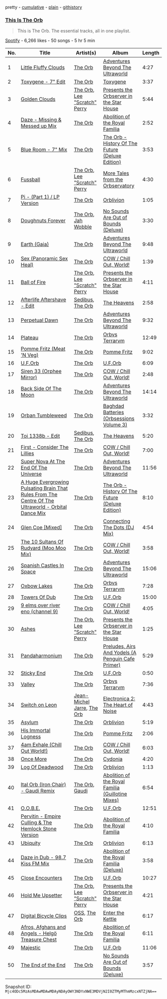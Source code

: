 pretty - [cumulative](/playlists/cumulative/37i9dQZF1DZ06evO3mhuR7.md) - [plain](/playlists/plain/37i9dQZF1DZ06evO3mhuR7) - [githistory](https://github.githistory.xyz/mackorone/spotify-playlist-archive/blob/main/playlists/plain/37i9dQZF1DZ06evO3mhuR7)

### [This Is The Orb](https://open.spotify.com/playlist/37i9dQZF1DZ06evO3mhuR7)

> This is The Orb\. The essential tracks, all in one playlist.

[Spotify](https://open.spotify.com/user/spotify) - 6,266 likes - 50 songs - 5 hr 5 min

| No. | Title | Artist(s) | Album | Length |
|---|---|---|---|---|
| 1 | [Little Fluffy Clouds](https://open.spotify.com/track/7FVvHGA46aU7mkwx4iHMRE) | [The Orb](https://open.spotify.com/artist/5HAtRoEPUvGSA7ziTGB1cF) | [Adventures Beyond The Ultraworld](https://open.spotify.com/album/0ee1sAau9a2DXQkAyezdwk) | 4:27 |
| 2 | [Toxygene \- 7" Edit](https://open.spotify.com/track/2GPIAfzDdgLv1UKC6afaCn) | [The Orb](https://open.spotify.com/artist/5HAtRoEPUvGSA7ziTGB1cF) | [Toxygene](https://open.spotify.com/album/1bMEqz5MZsrevRk56AuoAD) | 3:37 |
| 3 | [Golden Clouds](https://open.spotify.com/track/1O79Bxc3uJCyIZCY3VZEMS) | [The Orb](https://open.spotify.com/artist/5HAtRoEPUvGSA7ziTGB1cF), [Lee "Scratch" Perry](https://open.spotify.com/artist/1TsG4AumsMt1Tcq2nHpov9) | [Presents the Orbserver in the Star House](https://open.spotify.com/album/6w2RmVdD0JqHDyeYOlzhIm) | 5:44 |
| 4 | [Daze \- Missing & Messed up Mix](https://open.spotify.com/track/4Y45c3UrXw6tXuiJYHw9JQ) | [The Orb](https://open.spotify.com/artist/5HAtRoEPUvGSA7ziTGB1cF) | [Abolition of the Royal Familia](https://open.spotify.com/album/1euwyciwux1oVmj4r1Rf3X) | 2:52 |
| 5 | [Blue Room \- 7" Mix](https://open.spotify.com/track/6yqPrme30dPVQqUSO8qSHA) | [The Orb](https://open.spotify.com/artist/5HAtRoEPUvGSA7ziTGB1cF) | [The Orb \- History Of The Future \(Deluxe Edition\)](https://open.spotify.com/album/7cUZK5ii1GJqR4rYoVflfi) | 3:53 |
| 6 | [Fussball](https://open.spotify.com/track/5cZ90X5hD4SEGFtaunUg45) | [The Orb](https://open.spotify.com/artist/5HAtRoEPUvGSA7ziTGB1cF), [Lee "Scratch" Perry](https://open.spotify.com/artist/1TsG4AumsMt1Tcq2nHpov9) | [More Tales from the Orbservatory](https://open.spotify.com/album/2NOoRjZZ03QCUZjZZkfRBS) | 4:30 |
| 7 | [Pi \- \(Part 1\) / LP Version](https://open.spotify.com/track/1hr9JC0qtmMwrYpN5oyZge) | [The Orb](https://open.spotify.com/artist/5HAtRoEPUvGSA7ziTGB1cF) | [Orblivion](https://open.spotify.com/album/7zt3eIX5HaSGMcpsClNKfn) | 1:05 |
| 8 | [Doughnuts Forever](https://open.spotify.com/track/7hZ86JXDN4N2QO3XkhVEwR) | [The Orb](https://open.spotify.com/artist/5HAtRoEPUvGSA7ziTGB1cF), [Jah Wobble](https://open.spotify.com/artist/5jhqwsWfRaETrWPWI0Rc7u) | [No Sounds Are Out of Bounds \(Deluxe\)](https://open.spotify.com/album/2vyUnf6hnPpsYC5Ja8T0QL) | 3:30 |
| 9 | [Earth \(Gaia\)](https://open.spotify.com/track/120qQ1McNzHpwdB9fd7j4v) | [The Orb](https://open.spotify.com/artist/5HAtRoEPUvGSA7ziTGB1cF) | [Adventures Beyond The Ultraworld](https://open.spotify.com/album/0ee1sAau9a2DXQkAyezdwk) | 9:48 |
| 10 | [Sex \(Panoramic Sex Heal\)](https://open.spotify.com/track/09NyXR4PBVY1kyHjWLqMmI) | [The Orb](https://open.spotify.com/artist/5HAtRoEPUvGSA7ziTGB1cF) | [COW / Chill Out, World!](https://open.spotify.com/album/0l5czlo6eYAxcpw95BtPVZ) | 1:39 |
| 11 | [Ball of Fire](https://open.spotify.com/track/41Dci0Gdz1RatEXwLEl8z9) | [The Orb](https://open.spotify.com/artist/5HAtRoEPUvGSA7ziTGB1cF), [Lee "Scratch" Perry](https://open.spotify.com/artist/1TsG4AumsMt1Tcq2nHpov9) | [Presents the Orbserver in the Star House](https://open.spotify.com/album/6w2RmVdD0JqHDyeYOlzhIm) | 4:11 |
| 12 | [Afterlife Aftershave \- Edit](https://open.spotify.com/track/3ySjD4n8uzCOeToDXyvZdp) | [Sedibus](https://open.spotify.com/artist/1lUshJ8UbLawZ3bH85qgA4), [The Orb](https://open.spotify.com/artist/5HAtRoEPUvGSA7ziTGB1cF) | [The Heavens](https://open.spotify.com/album/2bTeiXCBjfsKnGnezvw7DB) | 2:58 |
| 13 | [Perpetual Dawn](https://open.spotify.com/track/34Oyuo4A14MRdn8auc0cix) | [The Orb](https://open.spotify.com/artist/5HAtRoEPUvGSA7ziTGB1cF) | [Adventures Beyond The Ultraworld](https://open.spotify.com/album/0ee1sAau9a2DXQkAyezdwk) | 9:32 |
| 14 | [Plateau](https://open.spotify.com/track/3B4lp8GZOzyvpNePkbL7ga) | [The Orb](https://open.spotify.com/artist/5HAtRoEPUvGSA7ziTGB1cF) | [Orbvs Terrarvm](https://open.spotify.com/album/2cLITANiTl4sj0lTBR8Afg) | 12:49 |
| 15 | [Pomme Fritz \(Meat 'N Veg\)](https://open.spotify.com/track/7mPwTpwSfEOswUzsT1xsyC) | [The Orb](https://open.spotify.com/artist/5HAtRoEPUvGSA7ziTGB1cF) | [Pomme Fritz](https://open.spotify.com/album/6dRtPQENkx83CiyWdAazE1) | 9:02 |
| 16 | [U.F.Orb](https://open.spotify.com/track/7M7UsilKcShcDMcuuU4ylD) | [The Orb](https://open.spotify.com/artist/5HAtRoEPUvGSA7ziTGB1cF) | [U.F.Orb](https://open.spotify.com/album/43IjwHiCTNByxDGZFpZ4Sb) | 6:09 |
| 17 | [Siren 33 \(Orphee Mirror\)](https://open.spotify.com/track/4KM94c8EBLbggsN37T7gfp) | [The Orb](https://open.spotify.com/artist/5HAtRoEPUvGSA7ziTGB1cF) | [COW / Chill Out, World!](https://open.spotify.com/album/0l5czlo6eYAxcpw95BtPVZ) | 2:48 |
| 18 | [Back Side Of The Moon](https://open.spotify.com/track/26txolfsixS8C767jpTREx) | [The Orb](https://open.spotify.com/artist/5HAtRoEPUvGSA7ziTGB1cF) | [Adventures Beyond The Ultraworld](https://open.spotify.com/album/0ee1sAau9a2DXQkAyezdwk) | 14:14 |
| 19 | [Orban Tumbleweed](https://open.spotify.com/track/0lB2DD7k0Jb3UdNQeEEHbd) | [The Orb](https://open.spotify.com/artist/5HAtRoEPUvGSA7ziTGB1cF) | [Baghdad Batteries \(Orbsessions Volume 3\)](https://open.spotify.com/album/6pTjkBOxkrhJ4WPD37gMG0) | 3:32 |
| 20 | [Toi 1338b \- Edit](https://open.spotify.com/track/5Cyl770vOUPdfxSTBPOdJ8) | [Sedibus](https://open.spotify.com/artist/1lUshJ8UbLawZ3bH85qgA4), [The Orb](https://open.spotify.com/artist/5HAtRoEPUvGSA7ziTGB1cF) | [The Heavens](https://open.spotify.com/album/2bTeiXCBjfsKnGnezvw7DB) | 5:20 |
| 21 | [First \- Consider The Lillies](https://open.spotify.com/track/291MUOtJm8oBoohFCJGJyg) | [The Orb](https://open.spotify.com/artist/5HAtRoEPUvGSA7ziTGB1cF) | [COW / Chill Out, World!](https://open.spotify.com/album/0l5czlo6eYAxcpw95BtPVZ) | 7:00 |
| 22 | [Super Nova At The End Of The Universe](https://open.spotify.com/track/1QOIvqLUacNvxOBAoA1cDJ) | [The Orb](https://open.spotify.com/artist/5HAtRoEPUvGSA7ziTGB1cF) | [Adventures Beyond The Ultraworld](https://open.spotify.com/album/0ee1sAau9a2DXQkAyezdwk) | 11:56 |
| 23 | [A Huge Evergrowing Pulsating Brain That Rules From The Centre Of The Ultraworld \- Orbital Dance Mix](https://open.spotify.com/track/7wJM5kWCSkSVIPumTn74Jh) | [The Orb](https://open.spotify.com/artist/5HAtRoEPUvGSA7ziTGB1cF) | [The Orb \- History Of The Future \(Deluxe Edition\)](https://open.spotify.com/album/7cUZK5ii1GJqR4rYoVflfi) | 8:10 |
| 24 | [Glen Coe \[Mixed\]](https://open.spotify.com/track/6r63smEsviOfs7wXMXggwy) | [The Orb](https://open.spotify.com/artist/5HAtRoEPUvGSA7ziTGB1cF) | [Connecting The Dots \(DJ Mix\)](https://open.spotify.com/album/46L9tNr4y1nCwpwDkYIyIT) | 4:54 |
| 25 | [The 10 Sultans Of Rudyard \(Moo Moo Mix\)](https://open.spotify.com/track/1LAQpdO8e6MvPpN6lCK0zK) | [The Orb](https://open.spotify.com/artist/5HAtRoEPUvGSA7ziTGB1cF) | [COW / Chill Out, World!](https://open.spotify.com/album/0l5czlo6eYAxcpw95BtPVZ) | 3:58 |
| 26 | [Spanish Castles In Space](https://open.spotify.com/track/7IHvMrVey9pw6dmhup02Qq) | [The Orb](https://open.spotify.com/artist/5HAtRoEPUvGSA7ziTGB1cF) | [Adventures Beyond The Ultraworld](https://open.spotify.com/album/0ee1sAau9a2DXQkAyezdwk) | 15:06 |
| 27 | [Oxbow Lakes](https://open.spotify.com/track/52OYr2YEsRNKPkfgNFP8w5) | [The Orb](https://open.spotify.com/artist/5HAtRoEPUvGSA7ziTGB1cF) | [Orbvs Terrarvm](https://open.spotify.com/album/2cLITANiTl4sj0lTBR8Afg) | 7:28 |
| 28 | [Towers Of Dub](https://open.spotify.com/track/3pNjlSAs2YVvx5dAY68ObX) | [The Orb](https://open.spotify.com/artist/5HAtRoEPUvGSA7ziTGB1cF) | [U.F.Orb](https://open.spotify.com/album/43IjwHiCTNByxDGZFpZ4Sb) | 15:00 |
| 29 | [9 elms over river eno \(channel 9\)](https://open.spotify.com/track/36BI2fXvlLxVoJKF9csjE9) | [The Orb](https://open.spotify.com/artist/5HAtRoEPUvGSA7ziTGB1cF) | [COW / Chill Out, World!](https://open.spotify.com/album/0l5czlo6eYAxcpw95BtPVZ) | 4:05 |
| 30 | [Ashes](https://open.spotify.com/track/1SFuW1Sh6V9JJf0ezWIPbJ) | [The Orb](https://open.spotify.com/artist/5HAtRoEPUvGSA7ziTGB1cF), [Lee "Scratch" Perry](https://open.spotify.com/artist/1TsG4AumsMt1Tcq2nHpov9) | [Presents the Orbserver in the Star House](https://open.spotify.com/album/6w2RmVdD0JqHDyeYOlzhIm) | 1:25 |
| 31 | [Pandaharmonium](https://open.spotify.com/track/13f4Hxbkwg6ZupCE46u76J) | [The Orb](https://open.spotify.com/artist/5HAtRoEPUvGSA7ziTGB1cF) | [Preludes, Airs And Yodels \(A Penguin Cafe Primer\)](https://open.spotify.com/album/3X09Qtfb6CNTLhV0JUrDWc) | 5:29 |
| 32 | [Sticky End](https://open.spotify.com/track/5OSSD6jXQBMnvjMuGyp0UC) | [The Orb](https://open.spotify.com/artist/5HAtRoEPUvGSA7ziTGB1cF) | [U.F.Orb](https://open.spotify.com/album/43IjwHiCTNByxDGZFpZ4Sb) | 0:50 |
| 33 | [Valley](https://open.spotify.com/track/06iL7u9ZQPKeQf0kMKoPBE) | [The Orb](https://open.spotify.com/artist/5HAtRoEPUvGSA7ziTGB1cF) | [Orbvs Terrarvm](https://open.spotify.com/album/2cLITANiTl4sj0lTBR8Afg) | 7:36 |
| 34 | [Switch on Leon](https://open.spotify.com/track/5YYjzjQKL32k7pqJmaJRQn) | [Jean\-Michel Jarre](https://open.spotify.com/artist/5MhLmv7GgyjbxGqiIGasvT), [The Orb](https://open.spotify.com/artist/5HAtRoEPUvGSA7ziTGB1cF) | [Electronica 2: The Heart of Noise](https://open.spotify.com/album/2Q5Mrul369ojL9N8DWkWQZ) | 4:43 |
| 35 | [Asylum](https://open.spotify.com/track/07QwYSsx6bKV5Ye5OgHUJJ) | [The Orb](https://open.spotify.com/artist/5HAtRoEPUvGSA7ziTGB1cF) | [Orblivion](https://open.spotify.com/album/7zt3eIX5HaSGMcpsClNKfn) | 5:19 |
| 36 | [His Immortal Logness](https://open.spotify.com/track/4Ar51FLzmqkDv0wiBnjZxP) | [The Orb](https://open.spotify.com/artist/5HAtRoEPUvGSA7ziTGB1cF) | [Pomme Fritz](https://open.spotify.com/album/6dRtPQENkx83CiyWdAazE1) | 2:06 |
| 37 | [4am Exhale \(Chill Out World!\)](https://open.spotify.com/track/7rzfUCGJIRV4fQ68T07x9A) | [The Orb](https://open.spotify.com/artist/5HAtRoEPUvGSA7ziTGB1cF) | [COW / Chill Out, World!](https://open.spotify.com/album/0l5czlo6eYAxcpw95BtPVZ) | 6:03 |
| 38 | [Once More](https://open.spotify.com/track/1kzhbwCEbpHPw74AZf9sqc) | [The Orb](https://open.spotify.com/artist/5HAtRoEPUvGSA7ziTGB1cF) | [Cydonia](https://open.spotify.com/album/104kapJ0A7RBMaNKzL4oD6) | 4:20 |
| 39 | [Log Of Deadwood](https://open.spotify.com/track/46gUZoY1dMddmBNTTDFa09) | [The Orb](https://open.spotify.com/artist/5HAtRoEPUvGSA7ziTGB1cF) | [Orblivion](https://open.spotify.com/album/7zt3eIX5HaSGMcpsClNKfn) | 1:13 |
| 40 | [Ital Orb \(Iron Chair\) \- Gaudi Remix](https://open.spotify.com/track/2x2b7BBPR6XjWd0pS84WWa) | [The Orb](https://open.spotify.com/artist/5HAtRoEPUvGSA7ziTGB1cF), [Gaudi](https://open.spotify.com/artist/4VPauFDuyMnoakRnCPmcgP) | [Abolition of the Royal Familia \(Guillotine Mixes\)](https://open.spotify.com/album/750aWEljQEs90DHcS7DDsc) | 6:54 |
| 41 | [O.O.B.E.](https://open.spotify.com/track/2xM8Y57Uh7BuEyuyviaaB8) | [The Orb](https://open.spotify.com/artist/5HAtRoEPUvGSA7ziTGB1cF) | [U.F.Orb](https://open.spotify.com/album/43IjwHiCTNByxDGZFpZ4Sb) | 12:51 |
| 42 | [Pervitin \- Empire Culling & The Hemlock Stone Version](https://open.spotify.com/track/6KCulEFcEZ0LvPfWul3n7T) | [The Orb](https://open.spotify.com/artist/5HAtRoEPUvGSA7ziTGB1cF) | [Abolition of the Royal Familia](https://open.spotify.com/album/1euwyciwux1oVmj4r1Rf3X) | 4:10 |
| 43 | [Ubiquity](https://open.spotify.com/track/2S4up10cmuusAjbyuzuoAQ) | [The Orb](https://open.spotify.com/artist/5HAtRoEPUvGSA7ziTGB1cF) | [Orblivion](https://open.spotify.com/album/7zt3eIX5HaSGMcpsClNKfn) | 6:13 |
| 44 | [Daze in Dub \- 98.7 Kiss FM Mix](https://open.spotify.com/track/4spMiOfyY2rCRvPI54dFbQ) | [The Orb](https://open.spotify.com/artist/5HAtRoEPUvGSA7ziTGB1cF) | [Abolition of the Royal Familia \(Deluxe\)](https://open.spotify.com/album/1hirUsZ5Y5jctsI5Esm4vA) | 3:58 |
| 45 | [Close Encounters](https://open.spotify.com/track/1aeZX0loVCwqh1x9k7SpVw) | [The Orb](https://open.spotify.com/artist/5HAtRoEPUvGSA7ziTGB1cF) | [U.F.Orb](https://open.spotify.com/album/43IjwHiCTNByxDGZFpZ4Sb) | 10:27 |
| 46 | [Hold Me Upsetter](https://open.spotify.com/track/3bMR9NyBHxt1pZadTvGbRs) | [The Orb](https://open.spotify.com/artist/5HAtRoEPUvGSA7ziTGB1cF), [Lee "Scratch" Perry](https://open.spotify.com/artist/1TsG4AumsMt1Tcq2nHpov9) | [Presents the Orbserver in the Star House](https://open.spotify.com/album/6w2RmVdD0JqHDyeYOlzhIm) | 4:21 |
| 47 | [Digital Bicycle Clips](https://open.spotify.com/track/4VMiDTMd2pDCTFjBAZoGrA) | [OSS](https://open.spotify.com/artist/4rDMVGigxANzIctI89hCeH), [The Orb](https://open.spotify.com/artist/5HAtRoEPUvGSA7ziTGB1cF) | [Enter the Kettle](https://open.spotify.com/album/6ijPm9fn5hVPo5II2IZOod) | 6:17 |
| 48 | [Afros, Afghans and Angels \- Helgö Treasure Chest](https://open.spotify.com/track/2bHXdca9yg6TfWikQGAAJS) | [The Orb](https://open.spotify.com/artist/5HAtRoEPUvGSA7ziTGB1cF) | [Abolition of the Royal Familia](https://open.spotify.com/album/1euwyciwux1oVmj4r1Rf3X) | 6:11 |
| 49 | [Majestic](https://open.spotify.com/track/2DbkEPpdeNhGQJaYfiSDWp) | [The Orb](https://open.spotify.com/artist/5HAtRoEPUvGSA7ziTGB1cF) | [U.F.Orb](https://open.spotify.com/album/43IjwHiCTNByxDGZFpZ4Sb) | 11:06 |
| 50 | [The End of the End](https://open.spotify.com/track/6ZVoXytdIwXcMtLx9Pk2DF) | [The Orb](https://open.spotify.com/artist/5HAtRoEPUvGSA7ziTGB1cF) | [No Sounds Are Out of Bounds \(Deluxe\)](https://open.spotify.com/album/2vyUnf6hnPpsYC5Ja8T0QL) | 3:57 |

Snapshot ID: `Mjc4ODc5MzAsMDAwMDAwMDAyNDAyOWY3NDYxNWE3MDVjN2I0ZTMyMThmMzcxNTZjNA==`
